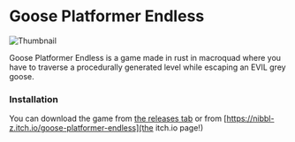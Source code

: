 # Goose Platformer Endless

![Thumbnail](https://img.itch.zone/aW1nLzE4OTQwNTQ2LnBuZw==/347x500/TjnMO7.png)

Goose Platformer Endless is a game made in rust in macroquad where you have to traverse a procedurally generated level while escaping an EVIL grey goose.

### Installation
You can download the game from [the releases tab](https://github.com/Nibbl-z/goose-platformer-endless/releases/tag/v1.0.0) or from [https://nibbl-z.itch.io/goose-platformer-endless](the itch.io page!)
